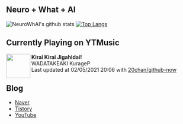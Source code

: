 ## Neuro + What + AI

![NeuroWhAI's github stats](https://github-readme-stats.vercel.app/api?username=neurowhai&count_private=true&show_icons=true)
[![Top Langs](https://github-readme-stats.vercel.app/api/top-langs/?username=neurowhai&layout=compact)](https://github.com/anuraghazra/github-readme-stats)

## Currently Playing on YTMusic

[<img align="left" height="65" src="https://lh3.googleusercontent.com/u5ZTWXHfd9_3-iROlb8LiyCzv6aGJMeXUT8MsAKEy7M5IzwBDHuyqSjcKh5hUMxyL1Dka5wk0UkMaeGA">](https://music.youtube.com/channel/UCqagelMp-tKB8qFJgzDAn8w)

**Kirai Kirai Jigahidai!**  
WADATAKEAKI KurageP  
Last updated at 02/05/2021 20:06 with [20chan/github-now](https://github.com/20chan/github-now)

## Blog

- [Naver](http://blog.naver.com/neurowhai)
- [Tistory](http://neurowhai.tistory.com/)
- [YouTube](https://www.youtube.com/channel/UCB_v1xU6laBHOeH6z4L-Mtw)
